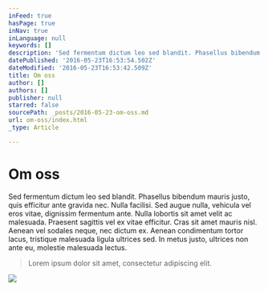 ```yaml
---
inFeed: true
hasPage: true
inNav: true
inLanguage: null
keywords: []
description: 'Sed fermentum dictum leo sed blandit. Phasellus bibendum mauris justo, quis efficitur ante gravida nec. Nulla facilisi. Sed augue nulla, vehicula vel eros vitae, dignissim fermentum ante. Nulla lobortis sit amet velit ac malesuada. Praesent sagittis vel ex vitae efficitur. Cras sit amet mauris nisl. Aenean vel sodales neque, nec dictum ex. Aenean condimentum tortor lacus, tristique malesuada ligula ultrices sed. In metus justo, ultrices non ante eu, molestie malesuada lectus.'
datePublished: '2016-05-23T16:53:54.502Z'
dateModified: '2016-05-23T16:53:42.509Z'
title: Om oss
author: []
authors: []
publisher: null
starred: false
sourcePath: _posts/2016-05-23-om-oss.md
url: om-oss/index.html
_type: Article

---
```

# Om oss

Sed fermentum dictum leo sed blandit. Phasellus bibendum mauris justo, quis efficitur ante gravida nec. Nulla facilisi. Sed augue nulla, vehicula vel eros vitae, dignissim fermentum ante. Nulla lobortis sit amet velit ac malesuada. Praesent sagittis vel ex vitae efficitur. Cras sit amet mauris nisl. Aenean vel sodales neque, nec dictum ex. Aenean condimentum tortor lacus, tristique malesuada ligula ultrices sed. In metus justo, ultrices non ante eu, molestie malesuada lectus.

> Lorem ipsum dolor sit amet, consectetur adipiscing elit.

![](https://the-grid-user-content.s3-us-west-2.amazonaws.com/22608612-dfb4-462c-bc70-8d23593cc501.jpg)